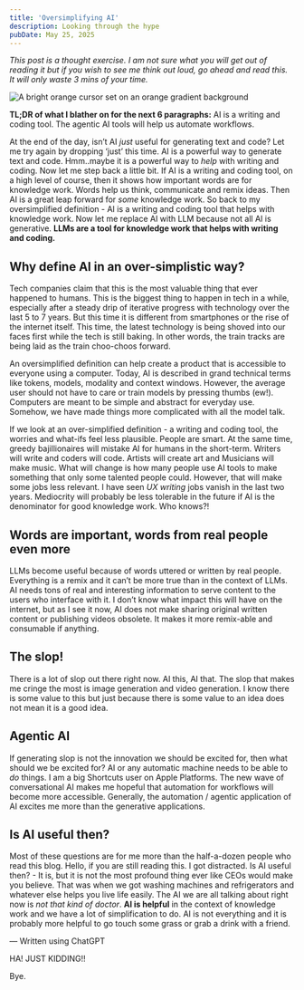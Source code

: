 ```yaml
---
title: 'Oversimplifying AI'
description: Looking through the hype
pubDate: May 25, 2025
---
```


_This post is a thought exercise. I am not sure what you will get out of reading it but if you wish to see me think out loud, go ahead and read this. It will only waste 3 mins of your time._

![A bright orange cursor set on an orange gradient background](/post-images/oversimplifying-ai.png)

**TL;DR of what I blather on for the next 6 paragraphs:** AI is a writing and coding tool. The agentic AI tools will help us automate workflows. 

At the end of the day, isn’t AI _just_ useful for generating text and code? Let me try again by dropping ‘just’ this time. AI is a powerful way to generate text and code. Hmm..maybe it is a powerful way to _help_ with writing and coding. Now let me step back a little bit. If AI is a writing and coding tool, on a high level of course, then it shows how important words are for knowledge work. Words help us think, communicate and remix ideas. Then AI is a great leap forward for _some_ knowledge work. So back to my oversimplified definition - AI is a writing and coding tool that helps with knowledge work. Now let me replace AI with LLM because not all AI is generative. **LLMs are a tool for knowledge work that helps with writing and coding.**

## Why define AI in an over-simplistic way?
Tech companies claim that this is the most valuable thing that ever happened to humans. This is the biggest thing to happen in tech in a while, especially after a steady drip of iterative progress with technology over the last 5 to 7 years. But this time it is different from smartphones or the rise of the internet itself. This time, the latest technology is being shoved into our faces first while the tech is still baking. In other words, the train tracks are being laid as the train choo-choos forward.

An oversimplified definition can help create a product that is accessible to everyone using a computer. Today, AI is described in grand technical terms like tokens, models, modality and context windows. However, the average user should not have to care or train models by pressing thumbs (ew!). Computers are meant to be simple and abstract for everyday use. Somehow, we have made things more complicated with all the model talk.

If we look at an over-simplified definition - a writing and coding tool, the worries and what-ifs feel less plausible. People are smart. At the same time, greedy bajillionaires will mistake AI for humans in the short-term. Writers will write and coders will code. Artists will create art and Musicians will make music. What will change is how many people use AI tools to make something that only some talented people could. However, that will make some jobs less relevant. I have seen _UX writing_ jobs vanish in the last two years. Mediocrity will probably be less tolerable in the future if AI is the denominator for good knowledge work. Who knows?!

## Words are important, words from real people even more
LLMs become useful because of words uttered or written by real people. Everything is a remix and it can’t be more true than in the context of LLMs. AI needs tons of real and interesting information to serve content to the users who interface with it. I don’t know what impact this will have on the internet, but as I see it now, AI does not make sharing original written content or publishing videos obsolete. It makes it more remix-able and consumable if anything. 

## The slop!
There is a lot of slop out there right now. AI this, AI that. The slop that makes me cringe the most is image generation and video generation. I know there is some value to this but just because there is some value to an idea does not mean it is a good idea. 

## Agentic AI
If generating slop is not the innovation we should be excited for, then what should we be excited for? AI or any automatic machine needs to be able to _do_ things. I am a big Shortcuts user on Apple Platforms. The new wave of conversational AI makes me hopeful that automation for workflows will become more accessible. Generally, the automation / agentic application of AI excites me more than the generative applications.

## Is AI useful then?
Most of these questions are for me more than the half-a-dozen people who read this blog. Hello, if you are still reading this. I got distracted. Is AI useful then? - It is, but it is not the most profound thing ever like CEOs would make you believe. That was when we got washing machines and refrigerators and whatever else helps you live life easily. The AI we are all talking about right now is _not that kind of doctor_. **AI is helpful** in the context of knowledge work and we have a lot of simplification to do. AI is not everything and it is probably more helpful to go touch some grass or grab a drink with a friend. 

–– Written using ChatGPT

HA! JUST KIDDING!! 

Bye.